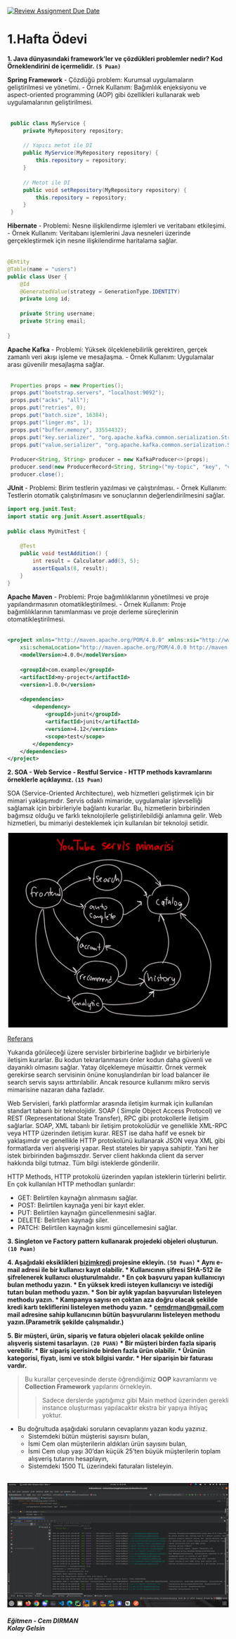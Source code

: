 [![Review Assignment Due Date](https://classroom.github.com/assets/deadline-readme-button-24ddc0f5d75046c5622901739e7c5dd533143b0c8e959d652212380cedb1ea36.svg)](https://classroom.github.com/a/Z1kPkJOi)

# 1.Hafta Ödevi

**1. Java dünyasındaki framework’ler ve çözdükleri problemler nedir? Kod Örneklendirini de içermelidir. `(5 Puan)`**

   **Spring Framework**
    - Çözdüğü problem: Kurumsal uygulamaların geliştirilmesi ve yönetimi.
    - Örnek Kullanım: Bağımlılık enjeksiyonu ve aspect-oriented programming (AOP) gibi özellikleri kullanarak web
      uygulamalarının geliştirilmesi.

   ```java

    public class MyService {
        private MyRepository repository;
    
        // Yapıcı metot ile DI
        public MyService(MyRepository repository) {
            this.repository = repository;
        }
    
        // Metot ile DI
        public void setRepository(MyRepository repository) {
            this.repository = repository;
        }   
    }
   ```

   **Hibernate**
    - Problemi: Nesne ilişkilendirme işlemleri ve veritabanı etkileşimi.
    - Örnek Kullanım: Veritabanı işlemlerini Java nesneleri üzerinde gerçekleştirmek için nesne ilişkilendirme
      haritalama sağlar.

   ```java
   
   @Entity
   @Table(name = "users")
   public class User {
       @Id
       @GeneratedValue(strategy = GenerationType.IDENTITY)
       private Long id;
   
       private String username;
       private String email;
       
   }
   ```

   **Apache Kafka**
    - Problemi: Yüksek ölçeklenebilirlik gerektiren, gerçek zamanlı veri akışı işleme ve mesajlaşma.
    - Örnek Kullanım: Uygulamalar arası güvenilir mesajlaşma sağlar.

   ```java
   
    Properties props = new Properties();
    props.put("bootstrap.servers", "localhost:9092");
    props.put("acks", "all");
    props.put("retries", 0);
    props.put("batch.size", 16384);
    props.put("linger.ms", 1);
    props.put("buffer.memory", 33554432);
    props.put("key.serializer", "org.apache.kafka.common.serialization.StringSerializer");
    props.put("value.serializer", "org.apache.kafka.common.serialization.StringSerializer");
    
    Producer<String, String> producer = new KafkaProducer<>(props);
    producer.send(new ProducerRecord<String, String>("my-topic", "key", "value"));
    producer.close();
   ```

   **JUnit**
    - Problemi: Birim testlerin yazılması ve çalıştırılması.
    - Örnek Kullanım: Testlerin otomatik çalıştırılmasını ve sonuçlarının değerlendirilmesini sağlar.

   ```java
   import org.junit.Test;
   import static org.junit.Assert.assertEquals;
   
   public class MyUnitTest {
   
       @Test
       public void testAddition() {
           int result = Calculator.add(3, 5);
           assertEquals(8, result);
       }
   }
   ```

   **Apache Maven**
    - Problemi: Proje bağımlılıklarının yönetilmesi ve proje yapılandırmasının otomatikleştirilmesi.
    - Örnek Kullanım: Proje bağımlılıklarının tanımlanması ve proje derleme süreçlerinin otomatikleştirilmesi.

   ```xml
   
   <project xmlns="http://maven.apache.org/POM/4.0.0" xmlns:xsi="http://www.w3.org/2001/XMLSchema-instance"
       xsi:schemaLocation="http://maven.apache.org/POM/4.0.0 http://maven.apache.org/xsd/maven-4.0.0.xsd">
       <modelVersion>4.0.0</modelVersion>
   
       <groupId>com.example</groupId>
       <artifactId>my-project</artifactId>
       <version>1.0.0</version>
   
       <dependencies>
           <dependency>
               <groupId>junit</groupId>
               <artifactId>junit</artifactId>
               <version>4.12</version>
               <scope>test</scope>
           </dependency>
       </dependencies>
   </project>
   ```

**2. SOA - Web Service - Restful Service - HTTP methods kavramlarını örneklerle açıklayınız. `(15 Puan)`**

SOA (Service-Oriented Architecture), web hizmetleri geliştirmek için bir mimari yaklaşımıdır.
Servis odaklı mimaride, uygulamalar işlevselliği sağlamak için birbirleriyle bağlantı kurarlar.
Bu, hizmetlerin birbirinden bağımsız olduğu ve farklı teknolojilerle geliştirilebildiği anlamına gelir.
Web hizmetleri, bu mimariyi desteklemek için kullanılan bir teknoloji setidir.
<p align="center">
  <img src="img.png" width="500">
</p> 

[Referans](https://www.youtube.com/watch?v=wruopIH-_RM&ab_channel=ahmetalpbalkan)

Yukarıda görüleceği üzere servisler birbirlerine bağlıdır ve birbirleriyle iletişim kurarlar.
Bu kodun tekrarlanmasını önler kodun daha güvenli ve dayanıklı olmasını sağlar. Yatay ölçeklemeye müsaittir. Örnek
vermek gerekirse search servisinin önüne konuşlandırılan bir load balancer ile search servis sayısı arttırılabilir.
Ancak resource kullanımı mikro servis mimarisine nazaran daha fazladır.

Web Servisleri, farklı platformlar arasında iletişim kurmak için kullanılan standart tabanlı bir teknolojidir. SOAP (
Simple Object Access Protocol) ve REST (Representational State Transfer), RPC gibi protokollerle iletişim sağlarlar. SOAP,
XML tabanlı bir iletişim protokolüdür ve genellikle XML-RPC veya HTTP üzerinden iletişim kurar. REST ise daha hafif ve
esnek bir yaklaşımdır ve genellikle HTTP protokolünü kullanarak JSON veya XML gibi formatlarda veri alışverişi yapar. Rest stateles 
bir yapıya sahiptir. Yani her istek birbirinden bağımsızdır. Server client hakkında client da server hakkında bilgi tutmaz.
Tüm bilgi isteklerde gönderilir.

HTTP Methods, HTTP protokolü üzerinden yapılan isteklerin türlerini belirtir. En çok kullanılan HTTP methodları şunlardır:
- GET: Belirtilen kaynağın alınmasını sağlar.
- POST: Belirtilen kaynağa yeni bir kayıt ekler.
- PUT: Belirtilen kaynağın güncellenmesini sağlar.
- DELETE: Belirtilen kaynağı siler.
- PATCH: Belirtilen kaynağın kısmi güncellemesini sağlar.


**3. Singleton ve Factory pattern kullanarak projedeki objeleri oluşturun. `(10 Puan)`**

**4. Aşağıdaki eksiklikleri [**bizimkredi**](https://github.com/Definex-Java-Spring-Bootcampp/kredinbizden-service)
   projesine ekleyin. `(50 Puan)`
    * Aynı e-mail adresi ile bir kullanıcı kayıt olabilir.
    * Kullanıcının şifresi **SHA-512** ile şifrelenerek kullanıcı oluşturulmalıdır.
    * En çok başvuru yapan kullanıcıyı bulan methodu yazın.
    * En yüksek kredi isteyen kullanıcıyı ve istediği tutarı bulan methodu yazın.
    * Son bir aylık yapılan başvuruları listeleyen methodu yazın.
    * Kampanya sayısı en çoktan aza doğru olacak şekilde kredi kartı tekliflerini listeleyen methodu yazın.
    * cemdrman@gmail.com mail adresine sahip kullanıcının bütün başvurularını listeleyen methodu yazın.(Parametrik
      şekilde çalışmalıdır.)**

**5. Bir müşteri, ürün, sipariş ve fatura objeleri olacak şekilde online alışveriş sistemi tasarlayın. `(20 PUAN)`
    * Bir müşteri birden fazla sipariş verebilir.
    * Bir sipariş içerisinde birden fazla ürün olabilir.
    * Ürünün kategorisi, fiyatı, ismi ve stok bilgisi vardır.
    * Her siparişin bir faturası vardır.**

> Bu kurallar çerçevesinde derste öğrendiğimiz **OOP** kavramlarını ve **Collection Framework** yapılarını örnekleyin.
> > Sadece derslerde yaptığımız gibi Main method üzerinden gerekli instance oluşturması yapılacaktır ekstra bir yapıya
> > ihtiyaç yoktur.

* Bu doğrultuda aşağıdaki soruların cevaplarını yazan kodu yazınız.
    - Sistemdeki bütün müşterisi sayısını bulan,
    - İsmi Cem olan müşterilerin aldıkları ürün sayısını bulan,
    - İsmi Cem olup yaşı 30’dan küçük 25’ten büyük müşterilerin toplam alışveriş tutarını hesaplayın,
    - Sistemdeki 1500 TL üzerindeki faturaları listeleyin.

![img_1.png](img_1.png)
---
***Eğitmen - Cem DIRMAN*  
*Kolay Gelsin***  
